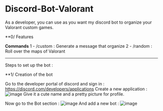 # Discord-Bot-Valorant

As a developer, you can use as you want my discord bot to organize your Valorant custom games.

**0/ Features 

**************Commands**************
1 - /custom : Generate a message that organize 
2 - /random : Roll over the maps of Valorant 
************************************

Steps to set up the bot :

**1/ Creation of the bot

  Go to the developer portal of discord and sign in : https://discord.com/developers/applications
  Create a new application :
  ![image](https://user-images.githubusercontent.com/102239127/228204837-9d44f9ea-6433-4394-8dca-2cf1f4e6533e.png)
  Give it a cute name and a pretty picture for profile.
  
  Now go to the Bot section :
  ![image](https://user-images.githubusercontent.com/102239127/228205230-877cdc56-d056-4efa-b13b-e7b0983da9c2.png)
  And add a new bot :
  ![image](https://user-images.githubusercontent.com/102239127/228205757-26a27112-7836-45d2-a3ab-120de88191b8.png)
